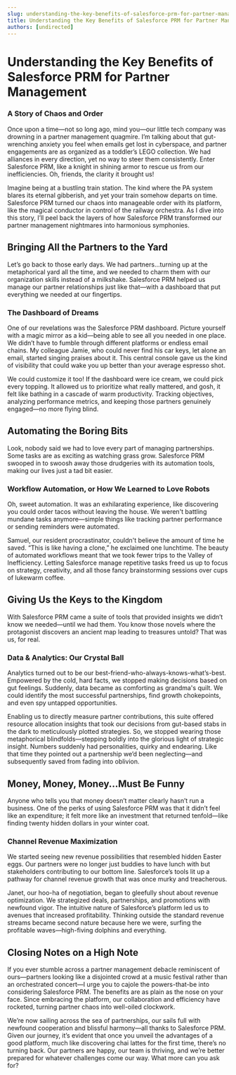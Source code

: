 ```yaml
---
slug: understanding-the-key-benefits-of-salesforce-prm-for-partner-management
title: Understanding the Key Benefits of Salesforce PRM for Partner Management
authors: [undirected]
---
```



# Understanding the Key Benefits of Salesforce PRM for Partner Management

### A Story of Chaos and Order

Once upon a time—not so long ago, mind you—our little tech company was drowning in a partner management quagmire. I’m talking about that gut-wrenching anxiety you feel when emails get lost in cyberspace, and partner engagements are as organized as a toddler’s LEGO collection. We had alliances in every direction, yet no way to steer them consistently. Enter Salesforce PRM, like a knight in shining armor to rescue us from our inefficiencies. Oh, friends, the clarity it brought us!

Imagine being at a bustling train station. The kind where the PA system blares its eternal gibberish, and yet your train somehow departs on time. Salesforce PRM turned our chaos into manageable order with its platform, like the magical conductor in control of the railway orchestra. As I dive into this story, I’ll peel back the layers of how Salesforce PRM transformed our partner management nightmares into harmonious symphonies.

## Bringing All the Partners to the Yard

Let’s go back to those early days. We had partners...turning up at the metaphorical yard all the time, and we needed to charm them with our organization skills instead of a milkshake. Salesforce PRM helped us manage our partner relationships just like that—with a dashboard that put everything we needed at our fingertips.

### The Dashboard of Dreams

One of our revelations was the Salesforce PRM dashboard. Picture yourself with a magic mirror as a kid—being able to see all you needed in one place. We didn’t have to fumble through different platforms or endless email chains. My colleague Jamie, who could never find his car keys, let alone an email, started singing praises about it. This central console gave us the kind of visibility that could wake you up better than your average espresso shot.

We could customize it too! If the dashboard were ice cream, we could pick every topping. It allowed us to prioritize what really mattered, and gosh, it felt like bathing in a cascade of warm productivity. Tracking objectives, analyzing performance metrics, and keeping those partners genuinely engaged—no more flying blind.

## Automating the Boring Bits

Look, nobody said we had to love every part of managing partnerships. Some tasks are as exciting as watching grass grow. Salesforce PRM swooped in to swoosh away those drudgeries with its automation tools, making our lives just a tad bit easier.

### Workflow Automation, or How We Learned to Love Robots

Oh, sweet automation. It was an exhilarating experience, like discovering you could order tacos without leaving the house. We weren't battling mundane tasks anymore—simple things like tracking partner performance or sending reminders were automated. 

Samuel, our resident procrastinator, couldn't believe the amount of time he saved. “This is like having a clone,” he exclaimed one lunchtime. The beauty of automated workflows meant that we took fewer trips to the Valley of Inefficiency. Letting Salesforce manage repetitive tasks freed us up to focus on strategy, creativity, and all those fancy brainstorming sessions over cups of lukewarm coffee.

## Giving Us the Keys to the Kingdom

With Salesforce PRM came a suite of tools that provided insights we didn’t know we needed—until we had them. You know those novels where the protagonist discovers an ancient map leading to treasures untold? That was us, for real.

### Data & Analytics: Our Crystal Ball

Analytics turned out to be our best-friend-who-always-knows-what’s-best. Empowered by the cold, hard facts, we stopped making decisions based on gut feelings. Suddenly, data became as comforting as grandma's quilt. We could identify the most successful partnerships, find growth chokepoints, and even spy untapped opportunities.

Enabling us to directly measure partner contributions, this suite offered resource allocation insights that took our decisions from gut-based stabs in the dark to meticulously plotted strategies. So, we stopped wearing those metaphorical blindfolds—stepping boldly into the glorious light of strategic insight. Numbers suddenly had personalities, quirky and endearing. Like that time they pointed out a partnership we’d been neglecting—and subsequently saved from fading into oblivion.

## Money, Money, Money...Must Be Funny

Anyone who tells you that money doesn’t matter clearly hasn’t run a business. One of the perks of using Salesforce PRM was that it didn’t feel like an expenditure; it felt more like an investment that returned tenfold—like finding twenty hidden dollars in your winter coat.

### Channel Revenue Maximization

We started seeing new revenue possibilities that resembled hidden Easter eggs. Our partners were no longer just buddies to have lunch with but stakeholders contributing to our bottom line. Salesforce’s tools lit up a pathway for channel revenue growth that was once murky and treacherous.

Janet, our hoo-ha of negotiation, began to gleefully shout about revenue optimization. We strategized deals, partnerships, and promotions with newfound vigor. The intuitive nature of Salesforce’s platform led us to avenues that increased profitability. Thinking outside the standard revenue streams became second nature because here we were, surfing the profitable waves—high-fiving dolphins and everything.

## Closing Notes on a High Note

If you ever stumble across a partner management debacle reminiscent of ours—partners looking like a disjointed crowd at a music festival rather than an orchestrated concert—I urge you to cajole the powers-that-be into considering Salesforce PRM. The benefits are as plain as the nose on your face. Since embracing the platform, our collaboration and efficiency have rocketed, turning partner chaos into well-oiled clockwork.

We’re now sailing across the sea of partnerships, our sails full with newfound cooperation and blissful harmony—all thanks to Salesforce PRM. Given our journey, it’s evident that once you unveil the advantages of a good platform, much like discovering chai lattes for the first time, there’s no turning back. Our partners are happy, our team is thriving, and we’re better prepared for whatever challenges come our way. What more can you ask for?